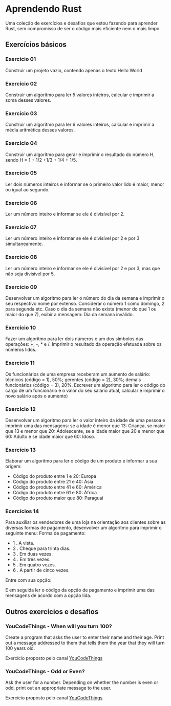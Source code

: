 # Aprendendo Rust

Uma coleção de exercícios e desafios que estou fazendo para aprender Rust, sem compromisso de ser o código mais eficiente nem o mais limpo.

## Exercícios básicos

### Exercício 01

Construir um projeto vazio, contendo apenas o texto Hello World

### Exercício 02

Construir um algoritmo para ler 5 valores inteiros, calcular e imprimir a soma desses valores.

### Exercício 03

Construir um algoritmo para ler 6 valores inteiros, calcular e imprimir a média aritmética desses valores.

### Exercício 04

Construir um algoritmo para gerar e imprimir o resultado do número H, sendo H = 1 + 1/2 +1/3 + 1/4 + 1/5.

### Exercício 05

Ler dois números inteiros e informar se o primeiro valor lido é maior, menor ou igual ao segundo.

### Exercício 06

Ler um número inteiro e informar se ele é divisível por 2.

### Exercício 07

Ler um número inteiro e informar se ele é divisível por 2 e por 3 simultaneamente.

### Exercício 08

Ler um número inteiro e informar se ele é divisível por 2 e por 3, mas que não seja divisível por 5.

### Exercício 09

Desenvolver um algoritmo para ler o número do dia da semana e imprimir o seu respectivo nome por extenso. Considerar o número 1 como domingo, 2 para segunda
etc. Caso o dia da semana não exista (menor do que 1 ou maior do que 7), exibir a mensagem: Dia da semana inválido.

### Exercício 10

Fazer um algoritmo para ler dois números e um dos símbolos das operações: +, -, \* e /. Imprimir o resultado da operação efetuada sobre os números lidos.

### Exercício 11

Os funcionários de uma empresa receberam um aumento de salário: técnicos (código = 1), 50%; gerentes (código = 2), 30%; demais funcionários (código = 3), 20%. Escrever um algoritmo para ler o código do cargo de um funcionário e o valor do seu salário atual, calcular e imprimir o novo salário após o aumento)

### Exercício 12

Desenvolver um algoritmo para ler o valor inteiro da idade de uma pessoa e imprimir uma das mensagens: se a idade é menor que 13: Criança, se maior que 13 e menor que 20: Adolescente, se a idade maior que 20 e menor que 60: Adulto e se idade maior que 60: Idoso.

### Exercício 13

Elaborar um algoritmo para ler o código de um produto e informar a sua origem:
- Código do produto entre 1 e 20: Europa
- Código do produto entre 21 e 40: Ásia
- Código do produto entre 41 e 60: América
- Código do produto entre 61 e 80: África
- Código do produto maior que 80: Paraguai

### Ecercícios 14

Para auxiliar os vendedores de uma loja na orientação
aos clientes sobre as diversas formas de pagamento,
desenvolver um algoritmo para imprimir o seguinte menu:
Forma de pagamento:
- 1 . A vista.
- 2 . Cheque para trinta dias.
- 3 . Em duas vezes.
- 4 . Em três vezes.
- 5 . Em quatro vezes.
- 6 . A partir de cinco vezes.

Entre com sua opção:

E em seguida ler o código da opção de pagamento e imprimir
uma das mensagens de acordo com a opção lida.

## Outros exercícios e desafios

### YouCodeThings - When will you turn 100?

Create a program that asks the user to enter their name and their age. Print out a message addressed to them that tells them the year that they will turn 100 years old.

Exercício proposto pelo canal [YouCodeThings](https://www.youtube.com/watch?v=JVrvzxGUMNY)

### YouCodeThings - Odd or Even?

Ask the user for a number. Depending on whether the number is even or odd, print out an appropriate message to the user.

Exercício proposto pelo canal [YouCodeThings](https://www.youtube.com/watch?v=-qOC0xad9yQ)
